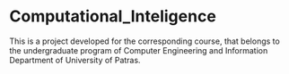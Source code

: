 # Computational_Inteligence

This is a project developed for the corresponding course, that belongs to the undergraduate program of Computer Engineering and Information Department of University of Patras.
